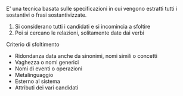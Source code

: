 E' una tecnica basata sulle specificazioni in cui vengono estratti tutti i sostantivi o frasi sostantivizzate.

1. Si considerano tutti i candidati e si incomincia a sfoltire
2. Poi si cercano le relazioni, solitamente date dai verbi

Criterio di sfoltimento
- Ridondanza data anche da sinonimi, nomi simili o concetti
- Vaghezza o nomi generici
- Nomi di eventi o operazioni
- Metalinguaggio
- Esterno al sistema
- Attributi dei vari candidati